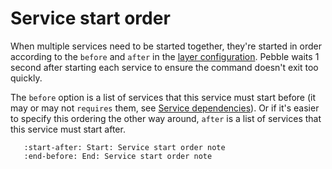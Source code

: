# Service start order

When multiple services need to be started together, they're started in order according to the `before` and `after` in the [layer configuration](../reference/layer-specification.md). Pebble waits 1 second after starting each service to ensure the command doesn't exit too quickly.

The `before` option is a list of services that this service must start before (it may or may not `requires` them, see [Service dependencies](./service-dependencies.md)). Or if it's easier to specify this ordering the other way around, `after` is a list of services that this service must start after.

```{include} /reuse/service-start-order.md
   :start-after: Start: Service start order note
   :end-before: End: Service start order note
```